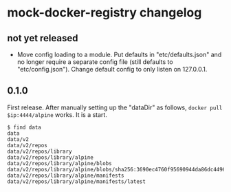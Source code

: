# mock-docker-registry changelog

## not yet released

- Move config loading to a module. Put defaults in "etc/defaults.json" and
  no longer require a separate config file (still defaults to "etc/config.json").
  Change default config to only listen on 127.0.0.1.

## 0.1.0

First release.  After manually setting up the "dataDir" as follows, `docker
pull $ip:4444/alpine` works.  It is a start.

    $ find data
    data
    data/v2
    data/v2/repos
    data/v2/repos/library
    data/v2/repos/library/alpine
    data/v2/repos/library/alpine/blobs
    data/v2/repos/library/alpine/blobs/sha256:3690ec4760f95690944da86dc4496148a63d85c9e3100669a318110092f6862f
    data/v2/repos/library/alpine/manifests
    data/v2/repos/library/alpine/manifests/latest
